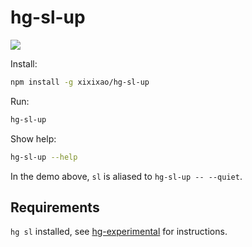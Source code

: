 # hg-sl-up

![](http://i.giphy.com/3o8doNRGQL2bH06rCM.gif)

Install:
```bash
npm install -g xixixao/hg-sl-up
```

Run:
```bash
hg-sl-up
```

Show help:
```bash
hg-sl-up --help
```

In the demo above, `sl` is aliased to `hg-sl-up -- --quiet`.

## Requirements

`hg sl` installed, see [hg-experimental](https://bitbucket.org/facebook/hg-experimental/) for instructions.
